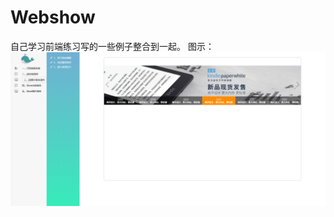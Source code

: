 # Webshow
自己学习前端练习写的一些例子整合到一起。</b>
图示：
 ![image](https://github.com/lizhesystem/Webshow/blob/master/img/list3.png)
